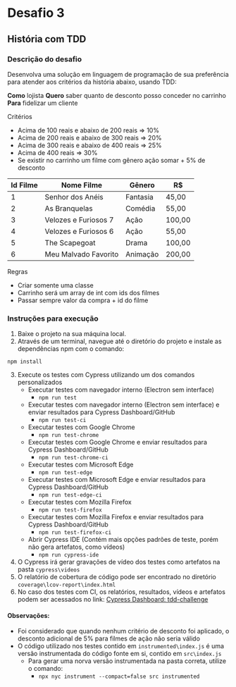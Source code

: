 # Desafio 3
## História com TDD

### Descrição do desafio
Desenvolva uma solução em linguagem de programação de sua preferência para atender aos critérios da história abaixo, usando TDD:

**Como** lojista
**Quero** saber quanto de desconto posso conceder no carrinho
**Para** fidelizar um cliente

Critérios
- Acima de 100 reais e abaixo de 200 reais => 10%
- Acima de 200 reais e abaixo de 300 reais => 20%
- Acima de 300 reais e abaixo de 400 reais => 25%
- Acima de 400 reais => 30%
- Se existir no carrinho um filme com gênero ação somar + 5% de desconto

| Id Filme | Nome Filme           | Gênero   | R$     |
|----------|----------------------|----------|--------|
| 1        | Senhor dos Anéis     | Fantasia | 45,00  |
| 2        | As Branquelas        | Comédia  | 55,00  |
| 3        | Velozes e Furiosos 7 | Ação     | 100,00 |
| 4        | Velozes e Furiosos 6 | Ação     | 55,00  |
| 5        | The Scapegoat        | Drama    | 100,00 |
| 6        | Meu Malvado Favorito | Animação | 200,00 |

Regras
- Criar somente uma classe
- Carrinho será um array de int com ids dos filmes
- Passar sempre valor da compra + id do filme

### Instruções para execução
1. Baixe o projeto na sua máquina local.
2. Através de um terminal, navegue até o diretório do projeto e instale as dependências npm com o comando:
```
npm install
```
3. Execute os testes com Cypress utilizando um dos comandos personalizados
   - Executar testes com navegador interno (Electron sem interface)
     - ```npm run test```
   - Executar testes com navegador interno (Electron sem interface) e enviar resultados para Cypress Dashboard/GitHub
     - ```npm run test-ci```
   - Executar testes com Google Chrome
     - ```npm run test-chrome```
   - Executar testes com Google Chrome e enviar resultados para Cypress Dashboard/GitHub 
     - ```npm run test-chrome-ci```
   - Executar testes com Microsoft Edge
     - ```npm run test-edge```
   - Executar testes com Microsoft Edge e enviar resultados para Cypress Dashboard/GitHub 
     - ```npm run test-edge-ci```
   - Executar testes com Mozilla Firefox
     - ```npm run test-firefox```
   - Executar testes com Mozilla Firefox e enviar resultados para Cypress Dashboard/GitHub 
     - ```npm run test-firefox-ci```
   - Abrir Cypress IDE (Contém mais opções padrões de teste, porém não gera artefatos, como vídeos)
     - ```npm run cypress-ide```
4. O Cypress irá gerar gravações de vídeo dos testes como artefatos na pasta ```cypress\videos```
5. O relatório de cobertura de código pode ser encontrado no diretório ```coverage\lcov-report\index.html```
6. No caso dos testes com CI, os relatórios, resultados, vídeos e artefatos podem ser acessados no link: [Cypress Dashboard: tdd-challenge](https://dashboard.cypress.io/projects/tc7y9g/runs?branches=%5B%5D&committers=%5B%5D&flaky=%5B%5D&page=1&status=%5B%5D&tags=%5B%5D&timeRange=%7B%22startDate%22%3A%221970-01-01%22%2C%22endDate%22%3A%222038-01-19%22%7D)

#### Observações:
- Foi considerado que quando nenhum critério de desconto foi aplicado, o desconto adicional de 5% para filmes de ação não seria válido
- O código utilizado nos testes contido em ```instrumented\index.js``` é uma versão instrumentada do código fonte em si, contido em ```src\index.js```
  - Para gerar uma norva versão instrumentada na pasta correta, utilize o comando:
    - ```npx nyc instrument --compact=false src instrumented```